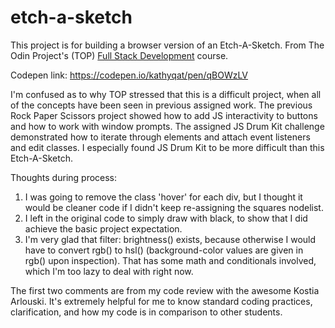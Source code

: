 # etch-a-sketch

This project is for building a browser version of an Etch-A-Sketch. From The Odin Project's (TOP) [Full Stack Development](https://www.theodinproject.com/courses/web-development-101/lessons/etch-a-sketch-project) course.

Codepen link: https://codepen.io/kathyqat/pen/qBOWzLV

I'm confused as to why TOP stressed that this is a difficult project, when all of the concepts have been seen in previous assigned work. The previous Rock Paper Scissors project showed how to add JS interactivity to buttons and how to work with window prompts. The assigned JS Drum Kit challenge demonstrated how to iterate through elements and attach event listeners and edit classes. I especially found JS Drum Kit to be more difficult than this Etch-A-Sketch.

Thoughts during process: 
1. I was going to remove the class 'hover' for each div, but I thought it would be cleaner code if I didn't keep re-assigning the squares nodelist.
2. I left in the original code to simply draw with black, to show that I did achieve the basic project expectation.
3. I'm very glad that filter: brightness() exists, because otherwise I would have to convert rgb() to hsl() (background-color values are given in rgb() upon inspection). That has some math and conditionals involved, which I'm too lazy to deal with right now.

The first two comments are from my code review with the awesome Kostia Arlouski. It's extremely helpful for me to know standard coding practices, clarification, and how my code is in comparison to other students.